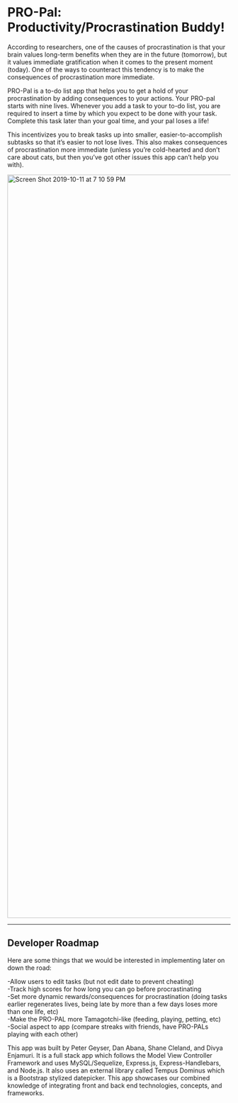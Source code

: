 # PRO-Pal: Productivity/Procrastination Buddy!

According to researchers, one of the causes of procrastination is that your brain values long-term benefits when they are in the future (tomorrow), but it values immediate gratification when it comes to the present moment (today). One of the ways to counteract this tendency is to make the consequences of procrastination more immediate.

PRO-Pal is a to-do list app that helps you to get a hold of your procrastination by adding consequences to your actions. Your PRO-pal starts with nine lives. Whenever you add a task to your to-do list, you are required to insert a time by which you expect to be done with your task. Complete this task later than your goal time, and your pal loses a life!

This incentivizes you to break tasks up into smaller, easier-to-accomplish subtasks so that it’s easier to not lose lives. This also makes consequences of procrastination more immediate (unless you’re cold-hearted and don’t care about cats, but then you’ve got other issues this app can’t help you with).

<img width="1680" alt="Screen Shot 2019-10-11 at 7 10 59 PM" src="https://user-images.githubusercontent.com/50184318/66693165-eaae1600-ec5a-11e9-8c33-3fad86d6ccf5.png">

- - -

## Developer Roadmap

Here are some things that we would be interested in implementing later on down the road:

-Allow users to edit tasks (but not edit date to prevent cheating)
<br>
-Track high scores for how long you can go before procrastinating
<br>
-Set more dynamic rewards/consequences for procrastination (doing tasks earlier regenerates lives, being late by more than a few days loses more than one life, etc)
<br>
-Make the PRO-PAL more Tamagotchi-like (feeding, playing, petting, etc)
<br>
-Social aspect to app (compare streaks with friends, have PRO-PALs playing with each other)


This app was built by Peter Geyser, Dan Abana, Shane Cleland, and Divya Enjamuri. It is a full stack app which follows the Model View Controller Framework and uses MySQL/Sequelize, Express.js, Express-Handlebars, and Node.js. It also uses an external library called Tempus Dominus which is a Bootstrap stylized datepicker. This app showcases our combined knowledge of integrating front and back end technologies, concepts, and frameworks.
